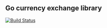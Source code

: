
## Go currency exchange library

[![Build Status](https://travis-ci.org/Meabed/go-swap.svg?branch=master)](https://travis-ci.org/Meabed/go-swap)


